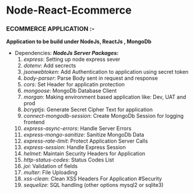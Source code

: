 # Node-React-Ecommerce
### ECOMMERCE APPLICATION :-

**Application to be build under NodeJs, ReactJs , MongoDb**
* Dependencies:
    ***NodeJs Server Packages:***
    1. *express*: Setting up node express sever
    2. *dotenv*: Add secrects
    3. *jsonwebtoken*: Add Authentication to application using secret token 
    4. *body-parser*: Parse Body sent in request and response
    5. *cors*: Set Header for applicatin protection
    6. *mongoose*: MongoDb Database Client 
    7. *morgan*: Making environment based application like: Dev, UAT and prod
    8. *bcryptjs*: Generate Secret Cipher Text for application
    9. *connect-mongodb-session*: Create MongoDb Session for logging frontend
    10. *express-async-errors*: Handle Server Errors
    11. *express-mongo-sanitize*: Sanitize MongoDb Data
    12. *express-rate-limit*: Protect Application Server Calls
    13. *express-session*: Handle Express Session
    14. *helmet*: Maintain Security Headers for Application
    15. *http-status-codes*: Status Codes List 
    16. *joi*: Validation of fields
    17. *multer*: File Uploading
    18. *xss-clean*: Clean XSS Headers For Application #Security
    19. *sequelize*: SQL handling (other options mysql2 or sqlite3)
